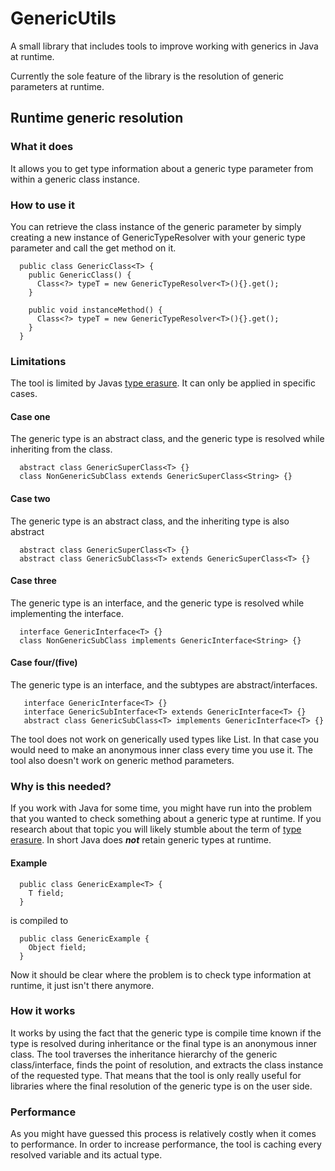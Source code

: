 # GenericUtils
  A small library that includes tools to improve working with generics in Java at runtime.<p>
  Currently the sole feature of the library is the resolution of generic parameters at runtime.<p>
## Runtime generic resolution
### What it does
  It allows you to get type information about a generic type parameter from within a generic class instance.
### How to use it
  You can retrieve the class instance of the generic parameter by simply creating a new instance of GenericTypeResolver<T> with your generic type parameter and call the get method on it.
  ```
    public class GenericClass<T> {
      public GenericClass() {
        Class<?> typeT = new GenericTypeResolver<T>(){}.get(); 
      }

      public void instanceMethod() {
        Class<?> typeT = new GenericTypeResolver<T>(){}.get();
      }
    }
  ```
### Limitations
  The tool is limited by Javas [type erasure](https://www.baeldung.com/java-type-erasure). It can only be applied in specific cases.
#### Case one
  The generic type is an abstract class, and the generic type is resolved while inheriting from the class.
  ```
    abstract class GenericSuperClass<T> {}
    class NonGenericSubClass extends GenericSuperClass<String> {}
  ```
#### Case two
  The generic type is an abstract class, and the inheriting type is also abstract
  ```
    abstract class GenericSuperClass<T> {}
    abstract class GenericSubClass<T> extends GenericSuperClass<T> {}
  ```
#### Case three
  The generic type is an interface, and the generic type is resolved while implementing the interface.
  ```
    interface GenericInterface<T> {}
    class NonGenericSubClass implements GenericInterface<String> {}
  ```
#### Case four/(five)
 The generic type is an interface, and the subtypes are abstract/interfaces.
 ```
    interface GenericInterface<T> {}
    interface GenericSubInterface<T> extends GenericInterface<T> {}
    abstract class GenericSubClass<T> implements GenericInterface<T> {}
 ```
 The tool does not work on generically used types like List<T>. In that case you would need to make an anonymous inner class every time you use it.
 The tool also doesn't work on generic method parameters.
### Why is this needed?
  If you work with Java for some time, you might have run into the problem that you wanted to check something about a generic type at runtime.
  If you research about that topic you will likely stumble about the term of [type erasure](https://www.baeldung.com/java-type-erasure). 
  In short Java does **_not_** retain generic types at runtime.
#### Example
  ```
    public class GenericExample<T> {
      T field;
    }
  ```
  is compiled to
  ```
    public class GenericExample {
      Object field;
    }
  ```
  Now it should be clear where the problem is to check type information at runtime, it just isn't there anymore.
### How it works
  It works by using the fact that the generic type is compile time known if the type is resolved during inheritance or the final type is an anonymous inner class. 
  The tool traverses the inheritance hierarchy of the generic class/interface, finds the point of resolution, and extracts the class instance of the requested type.
  That means that the tool is only really useful for libraries where the final resolution of the generic type is on the user side.
### Performance 
  As you might have guessed this process is relatively costly when it comes to performance. 
  In order to increase performance, the tool is caching every resolved variable and its actual type.
